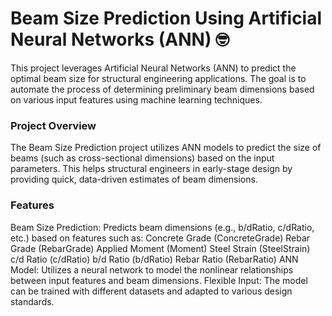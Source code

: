 # Beam Size Prediction Using Artificial Neural Networks (ANN) 🤓
This project leverages Artificial Neural Networks (ANN) to predict the optimal beam size for structural engineering applications. The goal is to automate the process of determining preliminary beam dimensions based on various input features using machine learning techniques.

### Project Overview
The Beam Size Prediction project utilizes ANN models to predict the size of beams (such as cross-sectional dimensions) based on the input parameters. This helps structural engineers in early-stage design by providing quick, data-driven estimates of beam dimensions.

### Features
Beam Size Prediction: Predicts beam dimensions (e.g., b/dRatio, c/dRatio, etc.) based on features such as:
Concrete Grade (ConcreteGrade)
Rebar Grade (RebarGrade)
Applied Moment (Moment)
Steel Strain (SteelStrain)
c/d Ratio (c/dRatio)
b/d Ratio (b/dRatio)
Rebar Ratio (RebarRatio)
ANN Model: Utilizes a neural network to model the nonlinear relationships between input features and beam dimensions.
Flexible Input: The model can be trained with different datasets and adapted to various design standards.
